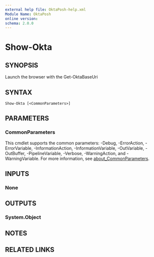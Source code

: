 ```yaml
---
external help file: OktaPosh-help.xml
Module Name: OktaPosh
online version:
schema: 2.0.0
---
```


# Show-Okta

## SYNOPSIS
Launch the browser with the Get-OktaBaseUri

## SYNTAX

```
Show-Okta [<CommonParameters>]
```

## PARAMETERS

### CommonParameters
This cmdlet supports the common parameters: -Debug, -ErrorAction, -ErrorVariable, -InformationAction, -InformationVariable, -OutVariable, -OutBuffer, -PipelineVariable, -Verbose, -WarningAction, and -WarningVariable. For more information, see [about_CommonParameters](http://go.microsoft.com/fwlink/?LinkID=113216).

## INPUTS

### None

## OUTPUTS

### System.Object
## NOTES

## RELATED LINKS
